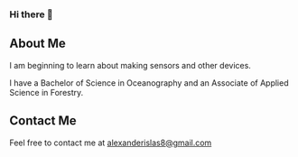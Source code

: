 ### Hi there 👋

<!--
**delasislas/delasislas** is a ✨ _special_ ✨ repository because its `README.md` (this file) appears on your GitHub profile.

Here are some ideas to get you started:

- 🔭 I’m currently working on ...
- 🌱 I’m currently learning ...
- 👯 I’m looking to collaborate on ...
- 🤔 I’m looking for help with ...
- 💬 Ask me about ...
- 📫 How to reach me: ...
- 😄 Pronouns: ...
- ⚡ Fun fact: ...
-->

## About Me

I am beginning to learn about making sensors and other devices.

I have a Bachelor of Science in Oceanography and an Associate of Applied Science in Forestry.

## Contact Me
Feel free to contact me at <alexanderislas8@gmail.com>


